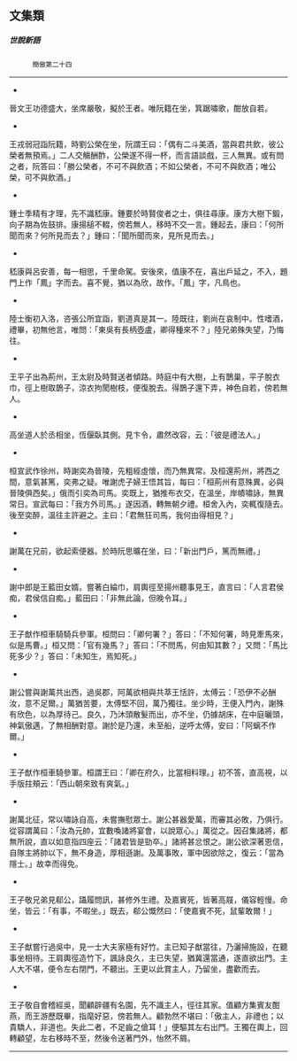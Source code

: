 

## 文集類

##### 世說新語
　　　`簡傲第二十四`

* * *

*
晉文王功德盛大，坐席嚴敬，擬於王者。唯阮籍在坐，箕踞嘯歌，酣放自若。

*
王戎弱冠詣阮籍，時劉公榮在坐，阮謂王曰：「偶有二斗美酒，當與君共飲，彼公榮者無預焉。」二人交觴酬酢，公榮遂不得一杯，而言語談戲，三人無異。或有問之者，阮答曰：「勝公榮者，不可不與飲酒；不如公榮者，不可不與飲酒；唯公榮，可不與飲酒。」

*
鍾士季精有才理，先不識嵇康。鍾要於時賢俊者之士，俱往尋康。康方大樹下鍛，向子期為佐鼓排。康揚槌不輟，傍若無人，移時不交一言。鍾起去，康曰：「何所聞而來？何所見而去？」鍾曰：「聞所聞而來，見所見而去。」

*
嵇康與呂安善，每一相思，千里命駕。安後來，值康不在，喜出戶延之，不入，題門上作「鳳」字而去。喜不覺，猶以為欣，故作。「鳳」字，凡鳥也。

*
陸士衡初入洛，咨張公所宜詣，劉道真是其一。陸既往，劉尚在哀制中。性嗜酒，禮畢，初無他言，唯問：「東吳有長柄壺盧，卿得種來不？」陸兄弟殊失望，乃悔往。

*
王平子出為荊州，王太尉及時賢送者傾路。時庭中有大樹，上有鵲巢，平子脫衣巾，徑上樹取鵲子，涼衣拘閡樹枝，便復脫去。得鵲子還下弄，神色自若，傍若無人。

*
高坐道人於丞相坐，恆偃臥其側。見卞令，肅然改容，云：「彼是禮法人。」

*
桓宣武作徐州，時謝奕為晉陵，先粗經虛懷，而乃無異常。及桓還荊州，將西之間，意氣甚篤，奕弗之疑。唯謝虎子婦王悟其旨，每曰：「桓荊州有意殊異，必與晉陵俱西矣。」俄而引奕為司馬。奕既上，猶推布衣交，在溫坐，岸幘嘯詠，無異常日。宣武每曰：「我方外司馬。」遂因酒，轉無朝夕禮。桓舍入內，奕輒復隨去。後至奕醉，溫往主許避之。主曰：「君無狂司馬，我何由得相見？」

*
謝萬在兄前，欲起索便器。於時阮思曠在坐，曰：「新出門戶，篤而無禮。」

*
謝中郎是王藍田女婿。嘗著白綸巾，肩輿徑至揚州聽事見王，直言曰：「人言君侯痴，君侯信自痴。」藍田曰：「非無此論，但晚令耳。」

*
王子猷作桓車騎騎兵參軍。桓問曰：「卿何署？」答曰：「不知何署，時見牽馬來，似是馬曹。」桓又問：「官有幾馬？」答曰：「不問馬，何由知其數？」又問：「馬比死多少？」答曰：「未知生，焉知死。」

*
謝公嘗與謝萬共出西，過吳郡，阿萬欲相與共萃王恬許，太傅云：「恐伊不必酬汝，意不足爾。」萬猶苦要，太傅堅不回，萬乃獨往。坐少時，王便入門內，謝殊有欣色，以為厚待己。良久，乃沐頭散髮而出，亦不坐，仍據胡床，在中庭曬頭，神氣傲邁，了無相酬對意。謝於是乃還，未至船，逆呼太傅，安曰：「阿螭不作爾。」

*
王子猷作桓車騎參軍。桓謂王曰：「卿在府久，比當相料理。」初不答，直高視，以手版拄頰云：「西山朝來致有爽氣。」

*
謝萬北征，常以嘯詠自高，未嘗撫慰眾士。謝公甚器愛萬，而審其必敗，乃俱行。從容謂萬曰：「汝為元帥，宜數喚諸將宴會，以說眾心。」萬從之。因召集諸將，都無所說，直以如意指四座云：「諸君皆是勁卒。」諸將甚忿恨之。謝公欲深著恩信，自隊主將帥以下，無不身造，厚相遜謝。及萬事敗，軍中因欲除之，復云：「當為隱士。」故幸而得免。

*
王子敬兄弟見郗公，躡履問訊，甚修外生禮。及嘉賓死，皆著高屐，儀容輕慢。命坐，皆云：「有事，不暇坐。」既去，郗公慨然曰：「使嘉賓不死，鼠輩敢爾！」

*
王子猷嘗行過吳中，見一士大夫家極有好竹。主已知子猷當往，乃灑掃施設，在聽事坐相待。王肩輿徑造竹下，諷詠良久，主已失望，猶冀還當通，遂直欲出門。主人大不堪，便令左右閉門，不聽出。王更以此賞主人，乃留坐，盡歡而去。

*
王子敬自會稽經吳，聞顧辟疆有名園，先不識主人，徑往其家。值顧方集賓友酣燕，而王游歷既畢，指麾好惡，傍若無人。顧勃然不堪曰：「傲主人，非禮也；以貴驕人，非道也。失此二者，不足齒之傖耳！」便驅其左右出門。王獨在輿上，回轉顧望，左右移時不至，然後令送著門外，怡然不屑。

* * *

